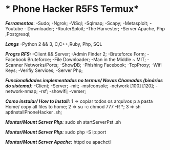# * Phone Hacker R5FS Termux* #
**_Ferramentas_**:
-Sudo;
-Ngrok;
-ViSql;
-Sqlmap;
-Scapy;
-Metasploit;
-Youtube - Downloader;
-RouterSploit;
-The Harvester;
-Server Apache, Php ,Postgresql;

**_Langs_**
-Python 2 && 3, C,C++,Ruby, Php, SQL

**_Progrs RFS:_**
-Client && Server;
-Admin Finder 2;
-Bruteforce Form;
-Facebook Bruteforce;
-File Downloader;
-Man in the Middle ~ MIT;
-Scanner Networks/Ports;
-ShowDB;
-Phishing Facebook;
-TcpProxy;
-Wifi Keys;
-Verifiy Services;
-Server Php;

**_Funcionalidades implementadas no termux/ Novas Chamadas (binários do sistema):_**
-Client;
-Server;
-mit;
-msfconsole;
-network [100] [120];
-network-nmap;
-rsf;
-showifi;
-verser;

**_Como instalar/ How to Install:_**
1 => copiar todos os arquivos p a pasta Home/ copy all files to home;
2 => su -c chmod 777 -R *;
3 => sh aptInstallPhoneHacker .sh;

**_Montar/Mount Server Php:_**
sudo sh startServerPst .sh

**_Montar/Mount Server Php:_**
sudo php -S ip:port 

**_Montar/Mount Server Apache:_**
httpd ou apachctl
